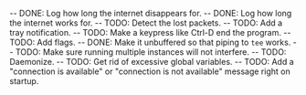 -- DONE: Log how long the internet disappears for.
-- DONE: Log how long the internet works for.
-- TODO: Detect the lost packets.
-- TODO: Add a tray notification.
-- TODO: Make a keypress like Ctrl-D end the program.
-- TODO: Add flags.
-- DONE: Make it unbuffered so that piping to `tee` works.
-- TODO: Make sure running multiple instances will not interfere.
-- TODO: Daemonize.
-- TODO: Get rid of excessive global variables.
-- TODO: Add a "connection is available" or "connection is not available" message right on startup.
